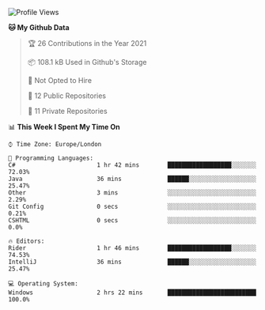 <!--START_SECTION:waka-->
![Profile Views](http://img.shields.io/badge/Profile%20Views-0-blue)

**🐱 My Github Data** 

> 🏆 26 Contributions in the Year 2021
 > 
> 📦 108.1 kB Used in Github's Storage 
 > 
> 🚫 Not Opted to Hire
 > 
> 📜 12 Public Repositories 
 > 
> 🔑 11 Private Repositories  
 > 
📊 **This Week I Spent My Time On** 

```text
⌚︎ Time Zone: Europe/London

💬 Programming Languages: 
C#                       1 hr 42 mins        ██████████████████░░░░░░░   72.03% 
Java                     36 mins             ██████░░░░░░░░░░░░░░░░░░░   25.47% 
Other                    3 mins              ░░░░░░░░░░░░░░░░░░░░░░░░░   2.29% 
Git Config               0 secs              ░░░░░░░░░░░░░░░░░░░░░░░░░   0.21% 
CSHTML                   0 secs              ░░░░░░░░░░░░░░░░░░░░░░░░░   0.0%

🔥 Editors: 
Rider                    1 hr 46 mins        ██████████████████░░░░░░░   74.53% 
IntelliJ                 36 mins             ██████░░░░░░░░░░░░░░░░░░░   25.47%

💻 Operating System: 
Windows                  2 hrs 22 mins       █████████████████████████   100.0%

```


<!--END_SECTION:waka-->